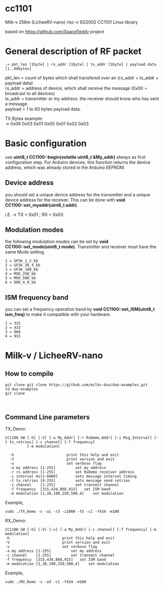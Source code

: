 # cc1101
Milk-v 256m (LicheeRV-nano) risc-v SG2002 CC1101 Linux library

based on https://github.com/SpaceTeddy project

General description of RF packet
================================

```
-> pkt_len [1byte] | rx_addr [1byte] | tx_addr [1byte] | payload data [1..60bytes]
```

pkt_len = count of bytes which shall transfered over air (rx_addr + tx_addr + payload data)<br />
rx_addr = address of device, which shall receive the message (0x00 = broadcast to all devices)<br />
tx_addr = transmitter or my address. the receiver should know who has sent a message.<br />
payload = 1 to 60 bytes payload data.<br />

TX Bytes example:<br />
-> 0x06 0x03 0x01 0x00 0x01 0x02 0x03<br />

Basic configuration
===================

use **uint8_t CC1100::begin(volatile uint8_t &My_addr)** always as first configuration step. For Arduino devices, this function returns the device address, which was already stored in the Arduino EEPROM.

Device address
--------------
you should set a unique device address for the transmitter and a unique device address for the receiver. 
This can be done with **void CC1100::set_myaddr(uint8_t addr)**.

i.E. -> TX = 0x01 ; RX = 0x03


Modulation modes
----------------
the following modulation modes can be set by **void CC1100::set_mode(uint8_t mode)**. Transmitter and receiver must have the same Mode setting.

```
1 = GFSK_1_2_kb
2 = GFSK_38_4_kb
3 = GFSK_100_kb
4 = MSK_250_kb
5 = MSK_500_kb
6 = OOK_4_8_kb
```

ISM frequency band
------------------
you can set a frequency operation band by **void CC1100::set_ISM(uint8_t ism_freq)** to make it compatible with your hardware.

```
1 = 315
2 = 433
3 = 868
4 = 915
```

Milk-v / LicheeRV-nano
============

How to compile
-------------------------------

```
git clone git clone https://github.com/milkv-duo/duo-examples.git
cd duo-examples
git clone 



```


Command Line parameters
-----------------------

TX_Demo:<br />
```
CC1100 SW [-h] [-V] [-a My_Addr] [-r RxDemo_Addr] [-i Msg_Interval] [-t tx_retries] [-c channel] [-f frequency]
          [-m modulation]

  -h              			print this help and exit
  -V              			print version and exit
  -v              			set verbose flag
  -a my address [1-255] 		set my address
  -r rx address [1-255] 	  	set RxDemo receiver address
  -i interval ms[1-6000] 	  	sets message interval timing
  -t tx_retries [0-255] 	  	sets message send retries
  -c channel    [1-255] 		set transmit channel
  -f frequency  [315,434,868,915]  	set ISM band
  -m modulation [1,38,100,250,500,4]	set modulation
  ```
  
  Example,<br />
  ```
  sudo ./TX_Demo -v -a1 -r3 -i1000 -t5 -c1 -f434 -m100
  ```
  
  RX_Demo:<br />
  ```
  CC1100 SW [-h] [-V] [-v] [-a My_Addr] [-c channel] [-f frequency] [-m modulation]
  -h              			print this help and exit
  -V              			print version and exit
  -v              			set verbose flag
  -a my address [1-255] 		set my address
  -c channel    [1-255] 		set transmit channel
  -f frequency  [315,434,868,915]  	set ISM band
  -m modulation [1,38,100,250,500,4]	set modulation
  ```
  
  Example,<br />
  ```
  sudo ./RX_Demo -v -a3 -c1 -f434 -m100
  ```
